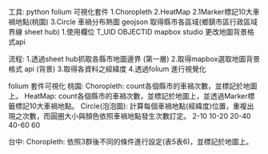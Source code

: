 工具:
python folium 可視化套件
  1.Choropleth 
  2.HeatMap
    2.1Marker標記10大車禍地點(桃園)
    3.Circle 車禍分布熱圖
geojson 取得縣市各區域(鄉鎮市區行政區域界線 sheet hub)
  1.使用欄位 T_UID  OBJECTID
mapbox studio 更改地圖背景格式api 

流程:
1.透過sheet hub抓取各縣市地圖邊界   (第一層)
2.取得mapbox選取地圖背景格式 api   (背景)
3.取得各資料之經緯度
4.透過folium 進行視覺化


folium 套件可視化
桃園:
    Choropleth:
      count各個縣市的車禍次數，並標記於地圖上。
    HeatMap:
      count各個縣市的車禍次數，並標記於地圖上，並透過Marker標籤標記10大車禍地點。
    Circle(泡泡圖):
      計算每個車禍地點(經緯度)位置，重複出現之次數，而圓圈大小與顏色依照車禍地點發生次數訂定。
        2-10
        10-20
        20-40
        40-60
        60
  
  
台中:
  Choropleth:
    依照3群後不同的條件進行設定(表5表6)，並標記於地圖上。


